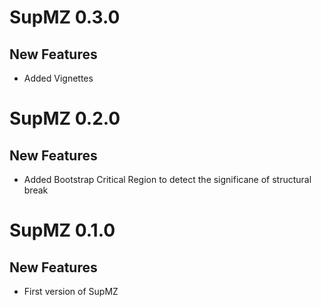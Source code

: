 
# SupMZ  0.3.0
## New Features 

* Added Vignettes

# SupMZ  0.2.0
## New Features 

* Added Bootstrap Critical Region to detect the significane of structural break


# SupMZ  0.1.0
## New Features 

* First version of SupMZ
